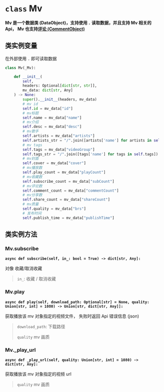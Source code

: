 # `class` Mv

**Mv 是一个数据类 (DataObject)，支持使用 `.` 读取数据，并且支持 Mv 相关的 Api， Mv 也支持[评论 (CommentObject)](/pycloudmusic/CommentObject)**

## 类实例变量

在外部使用 `.` 即可读取数据

```python
class Mv(_Mv):

    def __init__(
        self, 
        headers: Optional[dict[str, str]], 
        mv_data: dict[str, Any]
    ) -> None:
        super().__init__(headers, mv_data)
        # mv id
        self.id = mv_data["id"]
        # mv标题
        self.name = mv_data["name"]
        # mv介绍
        self.desc = mv_data["desc"]
        # mv歌手
        self.artists = mv_data["artists"]
        self.artists_str = "/".join([artists['name'] for artists in self.artists])
        # mv tags
        self.tags = mv_data["videoGroup"]
        self.tags_str = "/".join([tags['name'] for tags in self.tags])
        # mv封面
        self.cover = mv_data["cover"]
        # mv播放数
        self.play_count = mv_data["playCount"]
        # mv收藏数
        self.subscribe_count = mv_data["subCount"]
        # mv评论数
        self.comment_count = mv_data["commentCount"]
        # mv分享数
        self.share_count = mv_data["shareCount"]
        # mv质量
        self.quality = mv_data["brs"]
        # 发布时间
        self.publish_time = mv_data["publishTime"]
```

## 类实例方法

### Mv.subscribe

**`async def subscribe(self, in_: bool = True) -> dict[str, Any]:`**

对像 收藏/取消收藏

> `in_`: 收藏 / 取消收藏

### Mv.play

**`async def play(self, download_path: Optional[str] = None, quality: Union[str, int] = 1080) -> Union[str, dict[str, Any]]:`**

获取播放该 mv 对象指定的视频文件， 失败时返回 Api 错误信息 (json)

> `download_path`: 下载路径
>
> `quality` mv 画质

### Mv._play_url

**`async def _play_url(self, quality: Union[str, int] = 1080) -> dict[str, Any]:`**

获取播放该 mv 对象指定的视频 url

> `quality` mv 画质